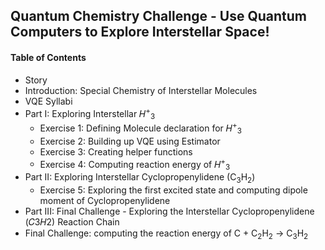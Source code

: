 ## Quantum Chemistry Challenge - Use Quantum Computers to Explore Interstellar Space!

#### Table of Contents
- Story
- Introduction: Special Chemistry of Interstellar Molecules
- VQE Syllabi
- Part I: Exploring Interstellar 𝐻<sup>+</sup><sub>3</sub> 
  - Exercise 1: Defining Molecule declaration for 𝐻<sup>+</sup><sub>3</sub> 
  - Exercise 2: Building up VQE using Estimator
  - Exercise 3: Creating helper functions
  - Exercise 4: Computing reaction energy of 𝐻<sup>+</sup><sub>3</sub>  
- Part II: Exploring Interstellar Cyclopropenylidene (C<sub>3</sub>H<sub>2</sub>)
  - Exercise 5: Exploring the first excited state and computing dipole moment of Cyclopropenylidene
- Part III: Final Challenge - Exploring the Interstellar Cyclopropenylidene (𝐶3𝐻2) Reaction Chain
- Final Challenge: computing the reaction energy of C + C<sub>2</sub>H<sub>2</sub> → C<sub>3</sub>H<sub>2</sub> 
